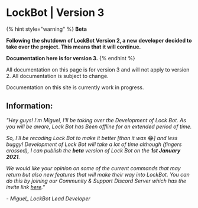 # LockBot \| Version 3

{% hint style="warning" %}
**Beta**

**Following the shutdown of LockBot Version 2, a new developer decided to take over the project. This means that it will continue.**

**Documentation here is for version 3.** 
{% endhint %}

All documentation on this page is for version 3 and will not apply to version 2. All documentation is subject to change.

Documentation on this site is currently work in progress.

## **Information:**

_"Hey guys! I'm Miguel, I'll be taking over the Development of Lock Bot. As you will be aware, Lock Bot has Been offline for an extended period of time._

_So, I'll be recoding Lock Bot to make it better \[than it was_ 😂_\] and less buggy! Development of Lock Bot will take a lot of time although \(fingers crossed\), I can publish the **beta** version of Lock Bot on the **1st January 2021**._

_We would like your opinion on some of the current commands that may return but also new features that will make their way into LockBot. You can do this by joining our Community & Support Discord Server which has the invite link_ [_here_](https://discord.gg/9t2csSh)_."_

_- Miguel\_ LockBot Lead Developer_


